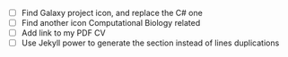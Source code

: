 - [ ] Find Galaxy project icon, and replace the C# one
- [ ] Find another icon Computational Biology related
- [ ] Add link to my PDF CV
- [ ] Use Jekyll power to generate the section instead of lines duplications

